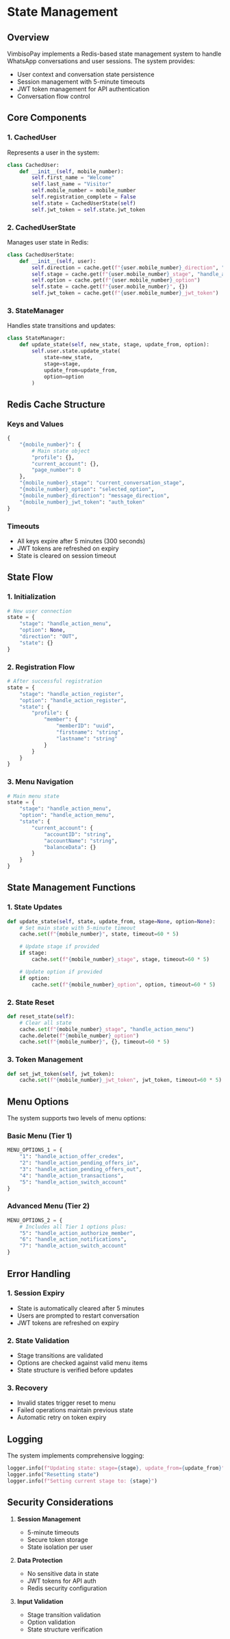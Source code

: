 # State Management

## Overview

VimbisoPay implements a Redis-based state management system to handle WhatsApp conversations and user sessions. The system provides:
- User context and conversation state persistence
- Session management with 5-minute timeouts
- JWT token management for API authentication
- Conversation flow control

## Core Components

### 1. CachedUser
Represents a user in the system:
```python
class CachedUser:
    def __init__(self, mobile_number):
        self.first_name = "Welcome"
        self.last_name = "Visitor"
        self.mobile_number = mobile_number
        self.registration_complete = False
        self.state = CachedUserState(self)
        self.jwt_token = self.state.jwt_token
```

### 2. CachedUserState
Manages user state in Redis:
```python
class CachedUserState:
    def __init__(self, user):
        self.direction = cache.get(f"{user.mobile_number}_direction", "OUT")
        self.stage = cache.get(f"{user.mobile_number}_stage", "handle_action_menu")
        self.option = cache.get(f"{user.mobile_number}_option")
        self.state = cache.get(f"{user.mobile_number}", {})
        self.jwt_token = cache.get(f"{user.mobile_number}_jwt_token")
```

### 3. StateManager
Handles state transitions and updates:
```python
class StateManager:
    def update_state(self, new_state, stage, update_from, option):
        self.user.state.update_state(
            state=new_state,
            stage=stage,
            update_from=update_from,
            option=option
        )
```

## Redis Cache Structure

### Keys and Values
```python
{
    "{mobile_number}": {
        # Main state object
        "profile": {},
        "current_account": {},
        "page_number": 0
    },
    "{mobile_number}_stage": "current_conversation_stage",
    "{mobile_number}_option": "selected_option",
    "{mobile_number}_direction": "message_direction",
    "{mobile_number}_jwt_token": "auth_token"
}
```

### Timeouts
- All keys expire after 5 minutes (300 seconds)
- JWT tokens are refreshed on expiry
- State is cleared on session timeout

## State Flow

### 1. Initialization
```python
# New user connection
state = {
    "stage": "handle_action_menu",
    "option": None,
    "direction": "OUT",
    "state": {}
}
```

### 2. Registration Flow
```python
# After successful registration
state = {
    "stage": "handle_action_register",
    "option": "handle_action_register",
    "state": {
        "profile": {
            "member": {
                "memberID": "uuid",
                "firstname": "string",
                "lastname": "string"
            }
        }
    }
}
```

### 3. Menu Navigation
```python
# Main menu state
state = {
    "stage": "handle_action_menu",
    "option": "handle_action_menu",
    "state": {
        "current_account": {
            "accountID": "string",
            "accountName": "string",
            "balanceData": {}
        }
    }
}
```

## State Management Functions

### 1. State Updates
```python
def update_state(self, state, update_from, stage=None, option=None):
    # Set main state with 5-minute timeout
    cache.set(f"{mobile_number}", state, timeout=60 * 5)

    # Update stage if provided
    if stage:
        cache.set(f"{mobile_number}_stage", stage, timeout=60 * 5)

    # Update option if provided
    if option:
        cache.set(f"{mobile_number}_option", option, timeout=60 * 5)
```

### 2. State Reset
```python
def reset_state(self):
    # Clear all state
    cache.set(f"{mobile_number}_stage", "handle_action_menu")
    cache.delete(f"{mobile_number}_option")
    cache.set(f"{mobile_number}", {}, timeout=60 * 5)
```

### 3. Token Management
```python
def set_jwt_token(self, jwt_token):
    cache.set(f"{mobile_number}_jwt_token", jwt_token, timeout=60 * 5)
```

## Menu Options

The system supports two levels of menu options:

### Basic Menu (Tier 1)
```python
MENU_OPTIONS_1 = {
    "1": "handle_action_offer_credex",
    "2": "handle_action_pending_offers_in",
    "3": "handle_action_pending_offers_out",
    "4": "handle_action_transactions",
    "5": "handle_action_switch_account"
}
```

### Advanced Menu (Tier 2)
```python
MENU_OPTIONS_2 = {
    # Includes all Tier 1 options plus:
    "5": "handle_action_authorize_member",
    "6": "handle_action_notifications",
    "7": "handle_action_switch_account"
}
```

## Error Handling

### 1. Session Expiry
- State is automatically cleared after 5 minutes
- Users are prompted to restart conversation
- JWT tokens are refreshed on expiry

### 2. State Validation
- Stage transitions are validated
- Options are checked against valid menu items
- State structure is verified before updates

### 3. Recovery
- Invalid states trigger reset to menu
- Failed operations maintain previous state
- Automatic retry on token expiry

## Logging

The system implements comprehensive logging:
```python
logger.info(f"Updating state: stage={stage}, update_from={update_from}")
logger.info("Resetting state")
logger.info(f"Setting current stage to: {stage}")
```

## Security Considerations

1. **Session Management**
   - 5-minute timeouts
   - Secure token storage
   - State isolation per user

2. **Data Protection**
   - No sensitive data in state
   - JWT tokens for API auth
   - Redis security configuration

3. **Input Validation**
   - Stage transition validation
   - Option validation
   - State structure verification
